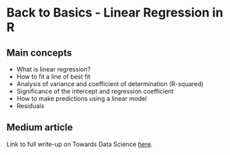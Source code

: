 # Back to Basics - Linear Regression in R

## Main concepts
 - What is linear regression?
 - How to fit a line of best fit
 - Analysis of variance and coefficient of determination (R-squared)
 - Significance of the intercept and regression coefficient
 - How to make predictions using a linear model
 - Residuals 
 
 ## Medium article 
 Link to full write-up on Towards Data Science [here](https://towardsdatascience.com/back-to-basics-linear-regression-in-r-3ffe4900482b).
